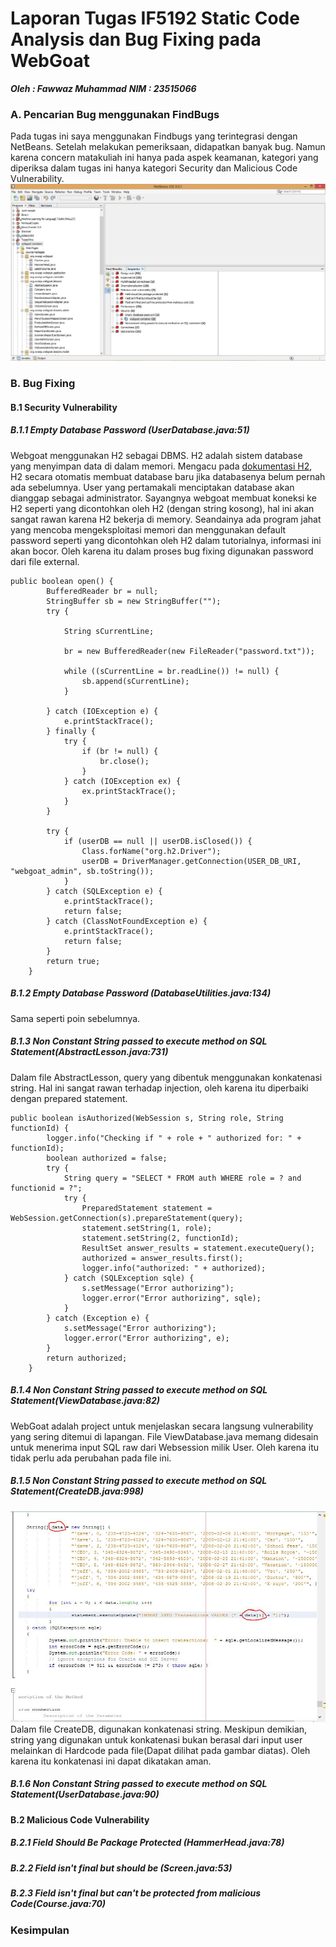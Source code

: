 # Laporan Tugas IF5192 Static Code Analysis dan Bug Fixing pada WebGoat
***Oleh : Fawwaz Muhammad***
***NIM : 23515066***

### A. Pencarian Bug menggunakan FindBugs
Pada tugas ini saya menggunakan Findbugs yang terintegrasi dengan NetBeans. Setelah melakukan pemeriksaan, didapatkan banyak bug. Namun karena concern matakuliah ini hanya pada aspek keamanan, kategori yang diperiksa dalam tugas ini hanya kategori Security dan Malicious Code Vulnerability.
![Screenshot hasil findbugs](https://raw.githubusercontent.com/fawwaz/WebGoat/master/laporan/findbugs.JPG)
### B. Bug Fixing
#### B.1 Security Vulnerability
##### B.1.1 Empty Database Password (UserDatabase.java:51)
Webgoat menggunakan H2 sebagai DBMS. H2 adalah sistem database yang menyimpan data di dalam memori. Mengacu pada [dokumentasi H2](http://www.h2database.com/html/tutorial.html), H2 secara otomatis membuat database baru jika databasenya belum pernah ada sebelumnya. User yang pertamakali menciptakan database akan dianggap sebagai administrator. Sayangnya webgoat membuat koneksi ke H2 seperti yang dicontohkan oleh H2 (dengan string kosong), hal ini akan sangat rawan karena H2 bekerja di memory. Seandainya ada program jahat yang mencoba mengeksploitasi memori dan menggunakan default password seperti yang dicontohkan oleh H2 dalam tutorialnya, informasi ini akan bocor. Oleh karena itu dalam proses bug fixing digunakan password dari file external.
```
public boolean open() {
        BufferedReader br = null;
        StringBuffer sb = new StringBuffer("");
        try {

            String sCurrentLine;

            br = new BufferedReader(new FileReader("password.txt"));

            while ((sCurrentLine = br.readLine()) != null) {
                sb.append(sCurrentLine);
            }

        } catch (IOException e) {
            e.printStackTrace();
        } finally {
            try {
                if (br != null) {
                    br.close();
                }
            } catch (IOException ex) {
                ex.printStackTrace();
            }
        }
        
        try {
            if (userDB == null || userDB.isClosed()) {
                Class.forName("org.h2.Driver");
                userDB = DriverManager.getConnection(USER_DB_URI, "webgoat_admin", sb.toString());
            }
        } catch (SQLException e) {
            e.printStackTrace();
            return false;
        } catch (ClassNotFoundException e) {
            e.printStackTrace();
            return false;
        }
        return true;
    }
```
##### B.1.2 Empty Database Password (DatabaseUtilities.java:134)
Sama seperti poin sebelumnya.
##### B.1.3 Non Constant String passed to execute method on SQL Statement(AbstractLesson.java:731)
Dalam file AbstractLesson, query yang dibentuk menggunakan konkatenasi string. Hal ini sangat rawan terhadap injection, oleh karena itu diperbaiki dengan prepared statement.
```
public boolean isAuthorized(WebSession s, String role, String functionId) {
        logger.info("Checking if " + role + " authorized for: " + functionId);
        boolean authorized = false;
        try {
            String query = "SELECT * FROM auth WHERE role = ? and functionid = ?";
            try {
                PreparedStatement statement = WebSession.getConnection(s).prepareStatement(query);
                statement.setString(1, role);
                statement.setString(2, functionId);
                ResultSet answer_results = statement.executeQuery();
                authorized = answer_results.first();
                logger.info("authorized: " + authorized);
            } catch (SQLException sqle) {
                s.setMessage("Error authorizing");
                logger.error("Error authorizing", sqle);
            }
        } catch (Exception e) {
            s.setMessage("Error authorizing");
            logger.error("Error authorizing", e);
        }
        return authorized;
    }
```
##### B.1.4 Non Constant String passed to execute method on SQL Statement(ViewDatabase.java:82)
WebGoat adalah project untuk menjelaskan secara langsung vulnerability yang sering ditemui di lapangan. File ViewDatabase.java memang didesain untuk menerima input SQL raw dari Websession milik User. Oleh karena itu tidak perlu ada perubahan pada file ini.
##### B.1.5 Non Constant String passed to execute method on SQL Statement(CreateDB.java:998)
![Konkatenasi aman](https://raw.githubusercontent.com/fawwaz/WebGoat/master/laporan/aman.JPG)
Dalam file CreateDB, digunakan konkatenasi string. Meskipun demikian, string yang digunakan untuk konkatenasi bukan berasal dari input user melainkan di Hardcode pada file(Dapat dilihat pada gambar diatas). Oleh karena itu konkatenasi ini dapat dikatakan aman.
##### B.1.6 Non Constant String passed to execute method on SQL Statement(UserDatabase.java:90)
#### B.2 Malicious Code Vulnerability
##### B.2.1 Field Should Be Package Protected (HammerHead.java:78)
##### B.2.2 Field isn't final but should be (Screen.java:53)
##### B.2.3 Field isn't final but can't be protected from malicious Code(Course.java:70)
### Kesimpulan
